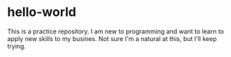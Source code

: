 # hello-world
This is a practice repository.
I am new to programming and want to learn to apply new skills to my busines.
Not sure I'm a natural at this, but I'll keep trying. 
